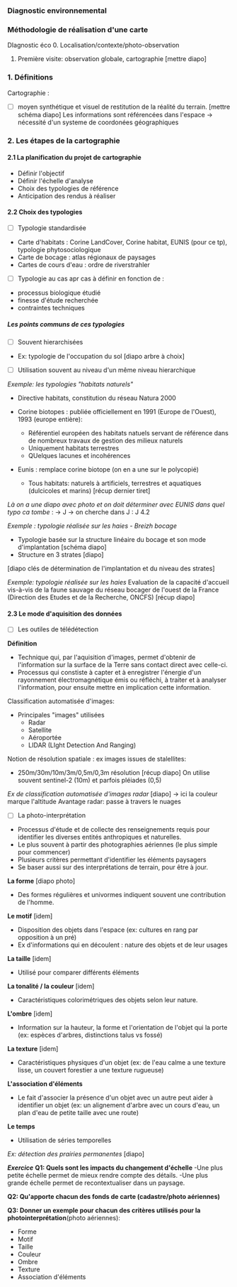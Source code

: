 ### Diagnostic environnemental
### Méthodologie de réalisation d'une carte

DIagnostic éco 
0. Localisation/contexte/photo-observation
1. Première visite: observation globale, cartographie
[mettre diapo]

### 1. Définitions

Cartographie : 
- [ ] moyen synthétique et visuel de restitution de la réalité du terrain.
[mettre schéma diapo]
Les informations sont référencées dans l'espace
-> nécessité d'un systeme de coordonées géographiques

### 2. Les étapes de la cartographie

#### 2.1 La planification du projet de cartographie
- Définir l'objectif
- Définir l'échelle d'analyse
- Choix des typologies de référence
- Anticipation des rendus à réaliser

#### 2.2 Choix des typologies

- [ ] Typologie standardisée
- Carte d'habitats : Corine LandCover, Corine habitat, EUNIS (pour ce tp), typologie phytosociologique
- Carte de bocage : atlas régionaux de paysages
- Cartes de cours d'eau : ordre de riverstrahler

- [ ] Typologie au cas apr cas à définir en fonction de :
- processus biologique étudié
- finesse d'étude recherchée
- contraintes techniques

##### Les points communs de ces typologies

- [ ] Souvent hierarchisées
- Ex: typologie de l'occupation du sol
[diapo arbre à choix]

- [ ] Utilisation souvent au niveau d'un même niveau hierarchique

*Exemple: les typologies "habitats naturels"*
- Directive habitats, constitution du réseau Natura 2000
- Corine biotopes : publiée officiellement en 1991 (Europe de l'Ouest), 1993 (europe entière):
	- Référentiel européen des habitats natuels servant de référence dans de nombreux travaux de gestion des milieux naturels
	- Uniquement habitats terrestres
	- QUelques lacunes et incohérences

- Eunis : remplace corine biotope (on en a une sur le polycopié)
	- Tous habitats: naturels à artificiels, terrestres et aquatiques (dulcicoles et marins)
	[récup dernier tiret]


*Là on a une diapo avec photo et on doit déterminer avec EUNIS dans quel typo ca tombe* :
-> J
-> on cherche dans J : J 4.2 

*Exemple : typologie réalisée sur les haies - Breizh bocage*
- Typologie basée sur la structure linéaire du bocage et son mode d'implantation
[schéma diapo]
- Structure en 3 strates
[diapo]

[diapo clés de détermination de l'implantation et du niveau des strates]

*Exemple: typologie réalisée sur les haies*
Evaluation de la capacité d'accueil vis-à-vis de la faune sauvage du réseau bocager de l'ouest de la France (Direction des Etudes et de la Recherche, ONCFS)
[récup diapo]

#### 2.3 Le mode d'aquisition des données

- [ ] Les outiles de télédétection

**Définition**
- Technique qui, par l'aquisition d'images, permet d'obtenir de l'information sur la surface de la Terre sans contact direct avec celle-ci.
- Processus qui constiste à capter et à enregistrer l'énergie d'un rayonnement électromagnétique émis ou réfléchi, à traiter et à analyser l'information, pour ensuite mettre en implication cette information.

Classification automatisée d'images:
- Principales "images" utilisées
	- Radar
	- Satellite
	- Aéroportée
	- LIDAR (LIght Detection And Ranging)

Notion de résolution spatiale : ex images issues de stalellites:
- 250m/30m/10m/3m/0,5m/0,3m résolution
[récup diapo]
On utilise souvent sentinel-2 (10m) et parfois pléiades (0,5)

*Ex de classification automatisée d'images radar*
[diapo]
-> ici la couleur marque l'altitude
Avantage radar: passe à travers le nuages

- [ ] La photo-interprétation
- Processus d'étude et de collecte des renseignements requis pour identifier les diverses entités anthropiques et naturelles.
- Le plus souvent à partir des photographies aériennes (le plus simple pour commencer)
- Plusieurs critères permettant d'identifier les éléments paysagers
- Se baser aussi sur des interprétations de terrain, pour être à jour.


**La forme**
[diapo photo]
- Des formes régulières et univormes indiquent souvent une contribution de l'homme.

**Le motif**
[idem]
- Disposition des objets dans l'espace (ex: cultures en rang par opposition à un pré)
- Ex d'informations qui en découlent : nature des objets et de leur usages

**La taille**
[idem]
- Utilisé pour comparer différents éléments

**La tonalité / la couleur**
[idem]
- Caractéristiques colorimétriques des objets selon leur nature.

**L'ombre**
[idem]
- Information sur la hauteur, la forme et l'orientation de l'objet qui la porte (ex: espèces d'arbres, distinctions talus vs fossé)

**La texture**
[idem]
- Caractéristiques physiques d'un objet (ex: de l'eau calme a une texture lisse, un couvert forestier a une texture rugueuse)

**L'association d'éléments**
- Le fait d'associer la présence d'un objet avec un autre peut aider à identifier un objet (ex: un alignement d'arbre avec un cours d'eau, un plan d'eau de petite taille avec une route)

**Le temps**
- Utilisation de séries temporelles

*Ex: détection des prairies permanentes*
[diapo]


***Exercice***
**Q1: Quels sont les impacts du changement d'échelle**
-Une plus petite échelle permet de mieux rendre compte des détails.
-Une plus grande échelle permet de recontextualiser dans un paysage.

**Q2: Qu'apporte chacun des fonds de carte (cadastre/photo aériennes)**


**Q3: Donner un exemple pour chacun des critères utilisés pour la photointerprétation**(photo aériennes):
- Forme
- Motif
- Taille
- Couleur
- Ombre
- Texture
- Association d'éléments